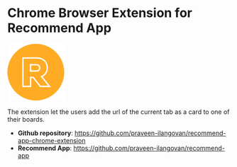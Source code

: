 # Chrome Browser Extension for Recommend App

![Recommend App icon](icons/128.png)

The extension let the users add the url of the current tab as a card to one of their boards.

- **Github repository**: <https://github.com/praveen-ilangovan/recommend-app-chrome-extension>
- **Recommend App**: <https://github.com/praveen-ilangovan/recommend-app>

